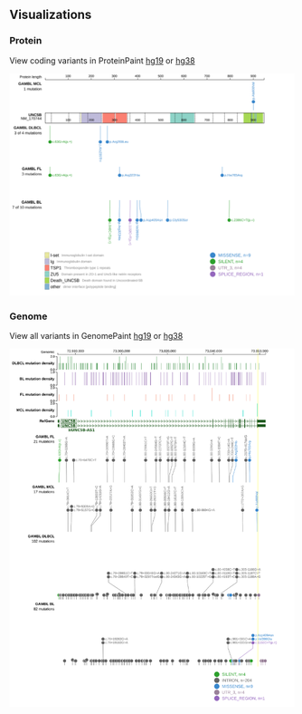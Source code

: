## Visualizations
### Protein
View coding variants in ProteinPaint [hg19](https://morinlab.github.io/LLMPP/GAMBL/UNC5B_protein.html)  or [hg38](https://morinlab.github.io/LLMPP/GAMBL/UNC5B_protein_hg38.html)

![](images/proteinpaint/UNC5B_NM_170744.svg)

### Genome
View all variants in GenomePaint [hg19](https://morinlab.github.io/LLMPP/GAMBL/UNC5B.html)  or [hg38](https://morinlab.github.io/LLMPP/GAMBL/UNC5B_hg38.html)

![](images/proteinpaint/UNC5B.svg)

